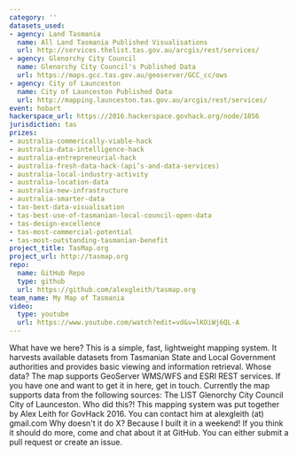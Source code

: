 ```yaml
---
category: ''
datasets_used:
- agency: Land Tasmania
  name: All Land Tasmania Published Visualisations
  url: http://services.thelist.tas.gov.au/arcgis/rest/services/
- agency: Glenorchy City Council
  name: Glenorchy City Council's Published Data
  url: https://maps.gcc.tas.gov.au/geoserver/GCC_cc/ows
- agency: City of Launceston
  name: City of Launceston Published Data
  url: http://mapping.launceston.tas.gov.au/arcgis/rest/services/
event: hobart
hackerspace_url: https://2016.hackerspace.govhack.org/node/1856
jurisdiction: tas
prizes:
- australia-commerically-viable-hack
- australia-data-intelligence-hack
- australia-entrepreneurial-hack
- australia-fresh-data-hack-(api’s-and-data-services)
- australia-local-industry-activity
- australia-location-data
- australia-new-infrastructure
- australia-smarter-data
- tas-best-data-visualisation
- tas-best-use-of-tasmanian-local-council-open-data
- tas-design-excellence
- tas-most-commercial-potential
- tas-most-outstanding-tasmanian-benefit
project_title: TasMap.org
project_url: http://tasmap.org
repo:
  name: GitHub Repo
  type: github
  url: https://github.com/alexgleith/tasmap.org
team_name: My Map of Tasmania
video:
  type: youtube
  url: https://www.youtube.com/watch?edit=vd&v=lKOiWj6QL-A
---
```


What have we here?
This is a simple, fast, lightweight mapping system. It harvests available datasets from Tasmanian State and Local Government authorities and provides basic viewing and information retrieval.
Whose data?
The map supports GeoServer WMS/WFS and ESRI REST services. If you have one and want to get it in here, get in touch. Currently the map supports data from the following sources:
The LIST
Glenorchy City Council
City of Launceston.
Who did this?!
This mapping system was put together by Alex Leith for GovHack 2016. You can contact him at alexgleith (at) gmail.com
Why doesn't it do X?
Because I built it in a weekend! If you think it should do more, come and chat about it at GitHub. You can either submit a pull request or create an issue.